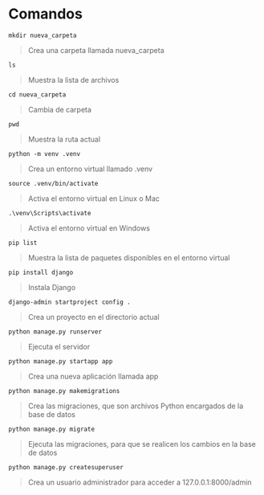 # Comandos

`mkdir nueva_carpeta`
> Crea una carpeta llamada nueva_carpeta

`ls`
> Muestra la lista de archivos

`cd nueva_carpeta`
> Cambia de carpeta

`pwd`
> Muestra la ruta actual

`python -m venv .venv`
> Crea un entorno virtual llamado .venv

`source .venv/bin/activate`
> Activa el entorno virtual en Linux o Mac

`.\venv\Scripts\activate`
> Activa el entorno virtual en Windows

`pip list`
> Muestra la lista de paquetes disponibles en el entorno virtual

`pip install django`
> Instala Django

`django-admin startproject config .`
> Crea un proyecto en el directorio actual

`python manage.py runserver`
> Ejecuta el servidor

`python manage.py startapp app`
> Crea una nueva aplicación llamada app

`python manage.py makemigrations`
> Crea las migraciones, que son archivos Python encargados de la base de datos

`python manage.py migrate`
> Ejecuta las migraciones, para que se realicen los cambios en la base de datos

`python manage.py createsuperuser`
> Crea un usuario administrador para acceder a 127.0.0.1:8000/admin